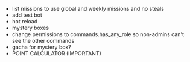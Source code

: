 - list missions to use global and weekly missions and no steals
- add test bot
- hot reload
- mystery boxes
- change permissions to commands.has_any_role so non-admins can't see the other commands
- gacha for mystery box?
- POINT CALCULATOR (IMPORTANT)
